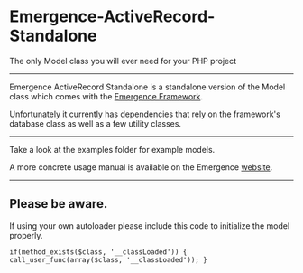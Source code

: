 Emergence-ActiveRecord-Standalone
=================================

The only Model class you will ever need for your PHP project

***

Emergence ActiveRecord Standalone is a standalone version of the Model class which comes with the [Emergence Framework](http://emr.ge).

Unfortunately it currently has dependencies that rely on the framework's database class as well as a few utility classes.

***

Take a look at the examples folder for example models.

A more concrete usage manual is available on the Emergence [website](http://emr.ge/manual/models).

***
Please be aware.
----------------

If using your own autoloader please include this code to initialize the model properly.

``if(method_exists($class, '__classLoaded'))
{
	call_user_func(array($class, '__classLoaded'));
}``